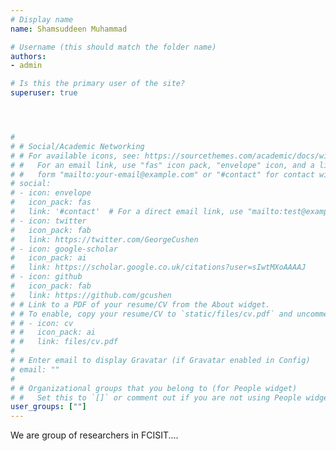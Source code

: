 ```yaml
---
# Display name
name: Shamsuddeen Muhammad

# Username (this should match the folder name)
authors:
- admin

# Is this the primary user of the site?
superuser: true




# 
# # Social/Academic Networking
# # For available icons, see: https://sourcethemes.com/academic/docs/widgets/#icons
# #   For an email link, use "fas" icon pack, "envelope" icon, and a link in the
# #   form "mailto:your-email@example.com" or "#contact" for contact widget.
# social:
# - icon: envelope
#   icon_pack: fas
#   link: '#contact'  # For a direct email link, use "mailto:test@example.org".
# - icon: twitter
#   icon_pack: fab
#   link: https://twitter.com/GeorgeCushen
# - icon: google-scholar
#   icon_pack: ai
#   link: https://scholar.google.co.uk/citations?user=sIwtMXoAAAAJ
# - icon: github
#   icon_pack: fab
#   link: https://github.com/gcushen
# # Link to a PDF of your resume/CV from the About widget.
# # To enable, copy your resume/CV to `static/files/cv.pdf` and uncomment the lines below.  
# # - icon: cv
# #   icon_pack: ai
# #   link: files/cv.pdf
# 
# # Enter email to display Gravatar (if Gravatar enabled in Config)
# email: ""
#   
# # Organizational groups that you belong to (for People widget)
# #   Set this to `[]` or comment out if you are not using People widget.  
user_groups: [""]
---
```


We are group of researchers in FCISIT....
